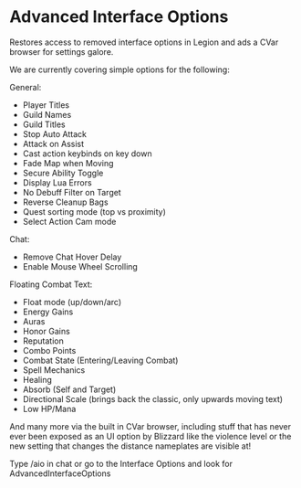 # Advanced Interface Options

Restores access to removed interface options in Legion and ads a CVar browser for settings galore.

We are currently covering simple options for the following:

General:

* Player Titles
* Guild Names
* Guild Titles
* Stop Auto Attack
* Attack on Assist
* Cast action keybinds on key down
* Fade Map when Moving
* Secure Ability Toggle
* Display Lua Errors
* No Debuff Filter on Target
* Reverse Cleanup Bags
* Quest sorting mode (top vs proximity)
* Select Action Cam mode

Chat:

* Remove Chat Hover Delay
* Enable Mouse Wheel Scrolling

Floating Combat Text:

* Float mode (up/down/arc)
* Energy Gains
* Auras
* Honor Gains
* Reputation
* Combo Points
* Combat State (Entering/Leaving Combat)
* Spell Mechanics
* Healing
* Absorb (Self and Target)
* Directional Scale (brings back the classic, only upwards moving text)
* Low HP/Mana

And many more via the built in CVar browser, including stuff that has never ever been exposed as an UI option by Blizzard like the violence level or the new setting that changes the distance nameplates are visible at!

Type /aio in chat or go to the Interface Options and look for AdvancedInterfaceOptions
